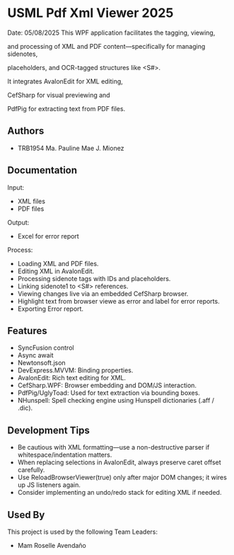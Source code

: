 # USML Pdf Xml Viewer 2025

Date: 05/08/2025
This WPF application facilitates the tagging, viewing, 

and processing of XML and PDF content—specifically for managing sidenotes, 

placeholders, and OCR-tagged structures like <S#>. 

It integrates AvalonEdit for XML editing, 

CefSharp for visual previewing and 

PdfPig for extracting text from PDF files.

## Authors

- TRB1954 Ma. Pauline Mae J. Mionez


## Documentation

Input:
- XML files
- PDF files

Output:
- Excel for error report

Process: 
- Loading XML and PDF files.
- Editing XML in AvalonEdit.
- Processing sidenote tags with IDs and placeholders.
- Linking sidenote1 to <S#> references.
- Viewing changes live via an embedded CefSharp browser.
- Highlight text from browser viewe as error and label for error reports.
- Exporting Error report.

## Features

- SyncFusion control
- Async await
- Newtonsoft.json 
- DevExpress.MVVM: Binding properties.
- AvalonEdit: Rich text editing for XML.
- CefSharp.WPF: Browser embedding and DOM/JS interaction.
- PdfPig/UglyToad: Used for text extraction via bounding boxes.
- NHunspell: Spell checking engine using Hunspell dictionaries (.aff / .dic).

## Development Tips

- Be cautious with XML formatting—use a non-destructive parser if whitespace/indentation matters.
- When replacing selections in AvalonEdit, always preserve caret offset carefully.
- Use ReloadBrowserViewer(true) only after major DOM changes; it wires up JS listeners again.
- Consider implementing an undo/redo stack for editing XML if needed.


## Used By

This project is used by the following Team Leaders:

- Mam Roselle Avendaño
